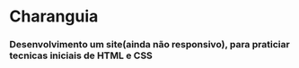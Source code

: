 # Charanguia
### Desenvolvimento um site(ainda não responsivo), para praticiar tecnicas iniciais de HTML e CSS
